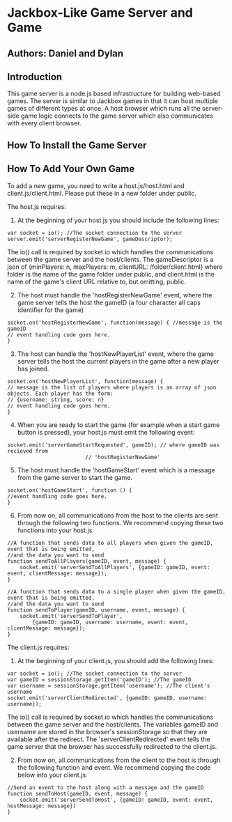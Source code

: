 # Jackbox-Like Game Server and Game
## Authors: Daniel and Dylan
## Introduction
This game server is a node.js based infrastructure for building web-based games. The server is similar
to Jackbox games in that it can host multiple games of different types at once. A host browser which 
runs all the server-side game logic connects to the game server which also communicates with every 
client browser. 

## How To Install the Game Server



## How To Add Your Own Game
To add a new game, you need to write a host.js/host.html and client.js/client.html. Please put these 
in a new folder under public.

The host.js requires:
1. At the beginning of your host.js you should include the following lines:
```
var socket = io(); //The socket connection to the server
server.emit('serverRegisterNewGame', gameDescriptor); 
```

The io() call is required by socket.io which handles the communications between the game server and the 
host/clients. The gameDescriptor is a json of {minPlayers: n, maxPlayers: m, clientURL: /folder/client.html}
where folder is the name of the game folder under public, and client.html is the name of the game's 
client URL relative to, but omitting, public.

2. The host must handle the 'hostRegisterNewGame' event, where the game server tells the host the 
gameID (a four character all caps identifier for the game)
```
socket.on('hostRegisterNewGame', function(message) { //message is the gameID
// event handling code goes here. 
}
```

3. The host can handle the 'hostNewPlayerList' event, where the game server tells the host the current
players in the game after a new player has joined. 
```
socket.on('hostNewPlayerList', function(message) { 
// message is the list of players where players is an array of json objects. Each player has the form:
// {username: string, score: n}
// event handling code goes here. 
}
```

4. When you are ready to start the game (for example when a start game button is pressed), your 
host.js must emit the following event:
```
socket.emit('serverGameStartRequested', gameID); // where gameID was recieved from
						 // 'hostRegisterNewGame'
```

5. The host must handle the 'hostGameStart' event which is a message from the game server to start the
game.
```
socket.on('hostGameStart', function () {
//event handling code goes here. 
}
```

6. From now on, all communications from the host to the clients are sent through the following two
functions. We recommend copying these two functions into your host.js. 
```
//A function that sends data to all players when given the gameID, event that is being emitted, 
//and the data you want to send
function sendToAllPlayers(gameID, event, message) {
    socket.emit('serverSendToAllPlayers', {gameID: gameID, event: event, clientMessage: message});
}

//A function that sends data to a single player when given the gameID, event that is being emitted, 
//and the data you want to send
function sendToPlayer(gameID, username, event, message) {
    socket.emit('serverSendToPlayer', 
		{gameID: gameID, username: username, event: event, clientMessage: message});
}

```


The client.js requires: 
1. At the beginning of your client.js, you should add the following lines: 
```
var socket = io(); //The socket connection to the server
var gameID = sessionStorage.getItem('gameID'); //The gameID
var username = sessionStorage.getItem('username'); //The client's username 
socket.emit('serverClientRedirected', {gameID: gameID, username: username});
```

The io() call is required by socket.io which handles the communications between the game server and the 
host/clients. The variables gameID and username are stored in the browser's sessionStorage so that they
are available after the redirect. The 'serverClientRedirected' event tells the game server that the 
browser has successfully redirected to the client.js. 

2. From now on, all communications from the client to the host is through the following function and
event. We recommend copying the code below into your client.js:
```
//Send an event to the host along with a message and the gameID
function sendToHost(gameID, event, message) {
    socket.emit('serverSendToHost', {gameID: gameID, event: event, hostMessage: message})
}
```